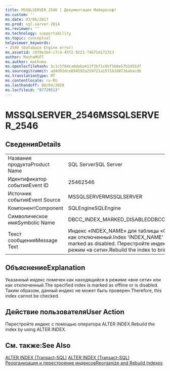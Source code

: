 ```yaml
---
title: MSSQLSERVER_2546 | Документация Майкрософт
ms.custom: ''
ms.date: 03/06/2017
ms.prod: sql-server-2014
ms.reviewer: ''
ms.technology: supportability
ms.topic: conceptual
helpviewer_keywords:
- 2546 (Database Engine error)
ms.assetid: c8f0e1b4-c7c4-45f2-9221-746714172313
author: MashaMSFT
ms.author: mathoma
ms.openlocfilehash: 5c1c5f64ca0daba413f2b71c05f5b8e57b2d55df
ms.sourcegitcommit: ad4d92dce894592a259721a1571b1d8736abacdb
ms.translationtype: MT
ms.contentlocale: ru-RU
ms.lasthandoff: 08/04/2020
ms.locfileid: "87729513"
---
```

# <a name="mssqlserver_2546"></a><span data-ttu-id="2ddba-102">MSSQLSERVER_2546</span><span class="sxs-lookup"><span data-stu-id="2ddba-102">MSSQLSERVER_2546</span></span>
    
## <a name="details"></a><span data-ttu-id="2ddba-103">Сведения</span><span class="sxs-lookup"><span data-stu-id="2ddba-103">Details</span></span>  
  
|||  
|-|-|  
|<span data-ttu-id="2ddba-104">Название продукта</span><span class="sxs-lookup"><span data-stu-id="2ddba-104">Product Name</span></span>|<span data-ttu-id="2ddba-105">SQL Server</span><span class="sxs-lookup"><span data-stu-id="2ddba-105">SQL Server</span></span>|  
|<span data-ttu-id="2ddba-106">Идентификатор события</span><span class="sxs-lookup"><span data-stu-id="2ddba-106">Event ID</span></span>|<span data-ttu-id="2ddba-107">2546</span><span class="sxs-lookup"><span data-stu-id="2ddba-107">2546</span></span>|  
|<span data-ttu-id="2ddba-108">Источник события</span><span class="sxs-lookup"><span data-stu-id="2ddba-108">Event Source</span></span>|<span data-ttu-id="2ddba-109">MSSQLSERVER</span><span class="sxs-lookup"><span data-stu-id="2ddba-109">MSSQLSERVER</span></span>|  
|<span data-ttu-id="2ddba-110">Компонент</span><span class="sxs-lookup"><span data-stu-id="2ddba-110">Component</span></span>|<span data-ttu-id="2ddba-111">SQLEngine</span><span class="sxs-lookup"><span data-stu-id="2ddba-111">SQLEngine</span></span>|  
|<span data-ttu-id="2ddba-112">Символическое имя</span><span class="sxs-lookup"><span data-stu-id="2ddba-112">Symbolic Name</span></span>|<span data-ttu-id="2ddba-113">DBCC_INDEX_MARKED_DISABLED</span><span class="sxs-lookup"><span data-stu-id="2ddba-113">DBCC_INDEX_MARKED_DISABLED</span></span>|  
|<span data-ttu-id="2ddba-114">Текст сообщения</span><span class="sxs-lookup"><span data-stu-id="2ddba-114">Message Text</span></span>|<span data-ttu-id="2ddba-115">Индекс «INDEX_NAME» для таблицы «OBJECT_NAME» помечен как отключенный.</span><span class="sxs-lookup"><span data-stu-id="2ddba-115">Index 'INDEX_NAME' on table 'OBJECT_NAME' is marked as disabled.</span></span> <span data-ttu-id="2ddba-116">Перестройте индекс и переведите его в режим «в сети».</span><span class="sxs-lookup"><span data-stu-id="2ddba-116">Rebuild the index to bring it online.</span></span>|  
  
## <a name="explanation"></a><span data-ttu-id="2ddba-117">Объяснение</span><span class="sxs-lookup"><span data-stu-id="2ddba-117">Explanation</span></span>  
 <span data-ttu-id="2ddba-118">Указанный индекс помечен как находящийся в режиме «вне сети» или как отключенный.</span><span class="sxs-lookup"><span data-stu-id="2ddba-118">The specified index is marked as offline or is disabled.</span></span> <span data-ttu-id="2ddba-119">Таким образом, данный индекс не может быть проверен.</span><span class="sxs-lookup"><span data-stu-id="2ddba-119">Therefore, this index cannot be checked.</span></span>  
  
## <a name="user-action"></a><span data-ttu-id="2ddba-120">Действие пользователя</span><span class="sxs-lookup"><span data-stu-id="2ddba-120">User Action</span></span>  
 <span data-ttu-id="2ddba-121">Перестройте индекс с помощью оператора ALTER INDEX.</span><span class="sxs-lookup"><span data-stu-id="2ddba-121">Rebuild the index by using ALTER INDEX.</span></span>  
  
## <a name="see-also"></a><span data-ttu-id="2ddba-122">См. также:</span><span class="sxs-lookup"><span data-stu-id="2ddba-122">See Also</span></span>  
 <span data-ttu-id="2ddba-123">[ALTER INDEX (Transact-SQL)](/sql/t-sql/statements/alter-index-transact-sql) </span><span class="sxs-lookup"><span data-stu-id="2ddba-123">[ALTER INDEX &#40;Transact-SQL&#41;](/sql/t-sql/statements/alter-index-transact-sql) </span></span>  
 [<span data-ttu-id="2ddba-124">Реорганизация и перестроение индексов</span><span class="sxs-lookup"><span data-stu-id="2ddba-124">Reorganize and Rebuild Indexes</span></span>](../indexes/indexes.md)  
  
  
